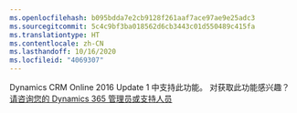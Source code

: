 ```yaml
---
ms.openlocfilehash: b095bdda7e2cb9128f261aaf7ace97ae9e25adc3
ms.sourcegitcommit: 5c4c9bf3ba018562d6cb3443c01d550489c415fa
ms.translationtype: HT
ms.contentlocale: zh-CN
ms.lasthandoff: 10/16/2020
ms.locfileid: "4069307"
---
```

Dynamics CRM Online 2016 Update 1 中支持此功能。 对获取此功能感兴趣？ [请咨询您的 Dynamics 365 管理员或支持人员](https://docs.microsoft.com/dynamics365/customerengagement/on-premises/basics/find-administrator-support)
